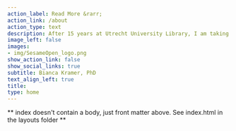 ```yaml
---
action_label: Read More &rarr;
action_link: /about
action_type: text
description: After 15 years at Utrecht University Library, I am taking on a new challenge. I am looking forward to contributing to projects on open science, open metadata and open infrastructure - as advisor, analyst or  workshop facilitator. 
image_left: false
images:
- img/SesameOpen_logo.png
show_action_link: false
show_social_links: true
subtitle: Bianca Kramer, PhD
text_align_left: true
title: 
type: home
---
```


** index doesn't contain a body, just front matter above.
See index.html in the layouts folder **
